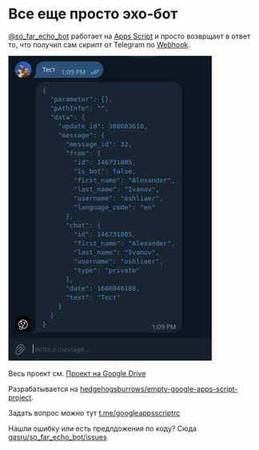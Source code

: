 # Все еще просто эхо-бот

[@so_far_echo_bot] работает на [Apps Script] и просто возврщает в ответ то, что получил сам скрипт от Telegram по [Webhook].

![Результат работы @so_far_echo_bot](./assets/pic01.png)

Весь проект см. [Проект на Google Drive]

Разрабатывается на [hedgehogsburrows/empty-google-apps-script-project].

Задать вопрос можно тут [t.me/googleappsscriptrc]

Нашли ошибку или есть предлдожения по коду? Сюда [gasru/so_far_echo_bot/issues]

[@so_far_echo_bot]: https://t.me/so_far_echo_bot
[Apps Script]: https://www.google.com/script/start/
[Webhook]: https://core.telegram.org/bots/api#setwebhook
[hedgehogsburrows/empty-google-apps-script-project]: https://github.com/hedgehogsburrows/empty-google-apps-script-project
[t.me/googleappsscriptrc]: https://t.me/googleappsscriptrc
[gasru/so_far_echo_bot/issues]: https://github.com/gasru/so_far_echo_bot/issues
[Проект на Google Drive]: https://drive.google.com/drive/folders/0Bztea6vSatozZE9hcnVkX2x6bTQ?resourcekey=0-soasWLQRRJsayYElNYW4vg&usp=sharing
